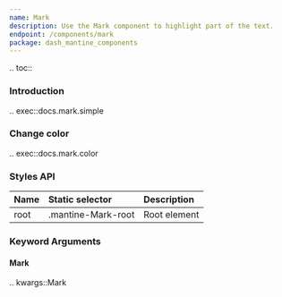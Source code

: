 ```yaml
---
name: Mark
description: Use the Mark component to highlight part of the text.
endpoint: /components/mark
package: dash_mantine_components
---
```


.. toc::

### Introduction

.. exec::docs.mark.simple
  
### Change color

.. exec::docs.mark.color

### Styles API

| Name        | Static selector    | Description                                      |
|:------------|:-------------------|:-------------------------------------------------|
| root        | .mantine-Mark-root | Root element                                     |

### Keyword Arguments

#### Mark

.. kwargs::Mark
